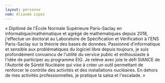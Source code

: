 ```yaml
--- 
layout: personne 
nom: Aliaume Lopez 
--- 
```


« Diplômé de l'École Normale Supérieure Paris-Saclay en informatique/mathématique et agrégé de mathématiques depuis 2018, j'effectue un doctorat au Laboratoire de Spécification et Vérification à l'ENS Paris-Saclay sur la théorie des bases de données. Passionné d'informatique et sensible aux problématiques du logiciel libre depuis toujours, je suis profondément convaincu de l'utilité du service public et enthousiaste à l'idée de participer au programme EIG. Je relève avec joie le défi SIANCE de l'Autorité de Sûreté Nucléaire qui vise à créer un outil permettant de renforcer le contrôle des activités et des installations nucléaires. En dehors de mes activités professionnelles, je pratique la salsa et l'escalade. »
